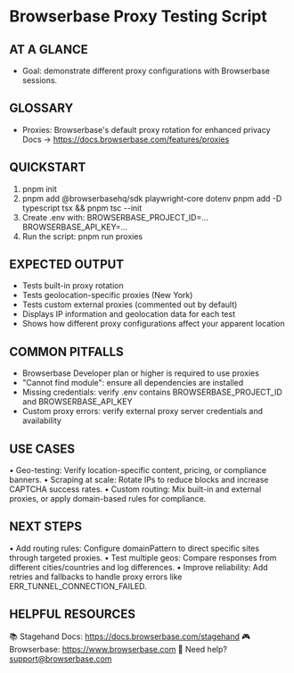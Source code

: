 # Browserbase Proxy Testing Script

## AT A GLANCE
- Goal: demonstrate different proxy configurations with Browserbase sessions.

## GLOSSARY
- Proxies: Browserbase's default proxy rotation for enhanced privacy
  Docs → https://docs.browserbase.com/features/proxies

## QUICKSTART
 1) pnpm init
 2) pnpm add @browserbasehq/sdk playwright-core dotenv
    pnpm add -D typescript tsx && pnpm tsc --init
 3) Create .env with:
      BROWSERBASE_PROJECT_ID=...
      BROWSERBASE_API_KEY=...
 4) Run the script:
      pnpm run proxies

## EXPECTED OUTPUT
- Tests built-in proxy rotation
- Tests geolocation-specific proxies (New York)
- Tests custom external proxies (commented out by default)
- Displays IP information and geolocation data for each test
- Shows how different proxy configurations affect your apparent location

## COMMON PITFALLS
- Browserbase Developer plan or higher is required to use proxies
- "Cannot find module": ensure all dependencies are installed
- Missing credentials: verify .env contains BROWSERBASE_PROJECT_ID and BROWSERBASE_API_KEY
- Custom proxy errors: verify external proxy server credentials and availability

## USE CASES
• Geo-testing: Verify location-specific content, pricing, or compliance banners.
• Scraping at scale: Rotate IPs to reduce blocks and increase CAPTCHA success rates.
• Custom routing: Mix built-in and external proxies, or apply domain-based rules for compliance.

## NEXT STEPS
• Add routing rules: Configure domainPattern to direct specific sites through targeted proxies.
• Test multiple geos: Compare responses from different cities/countries and log differences.
• Improve reliability: Add retries and fallbacks to handle proxy errors like ERR_TUNNEL_CONNECTION_FAILED.

## HELPFUL RESOURCES
📚 Stagehand Docs:     https://docs.browserbase.com/stagehand
🎮 Browserbase:        https://www.browserbase.com
📧 Need help?          support@browserbase.com

